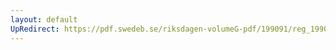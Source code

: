 ```yaml
---
layout: default
UpRedirect: https://pdf.swedeb.se/riksdagen-volumeG-pdf/199091/reg_199091/reg_199091_0714.pdf
---
```

